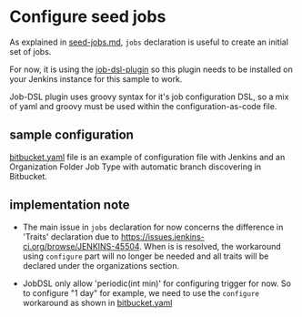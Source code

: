 # Configure seed jobs 

As explained in [seed-jobs.md](../../docs/seed-jobs.md), `jobs` declaration is useful to create an initial set of jobs. 

For now, it is using the [job-dsl-plugin](https://wiki.jenkins.io/display/JENKINS/Job+DSL+Plugin) so this plugin needs to be installed on your Jenkins instance for this sample to work.

Job-DSL plugin uses groovy syntax for it's job configuration DSL, so a mix of yaml and groovy must be used within the
configuration-as-code file.

## sample configuration

[bitbucket.yaml](bitbucket.yaml) file is an example of configuration file with Jenkins and an Organization Folder Job Type with automatic branch discovering in Bitbucket.

## implementation note

- The main issue in `jobs` declaration for now concerns the difference in 'Traits' declaration due to https://issues.jenkins-ci.org/browse/JENKINS-45504.
When is is resolved, the workaround using `configure` part will no longer be needed and all traits will be declared under the  organizations section.

- JobDSL only allow 'periodic(int min)' for configuring trigger for now. So to configure "1 day" for example, we need to use the `configure` workaround as shown in [bitbucket.yaml](bitbucket.yaml#L68) 
